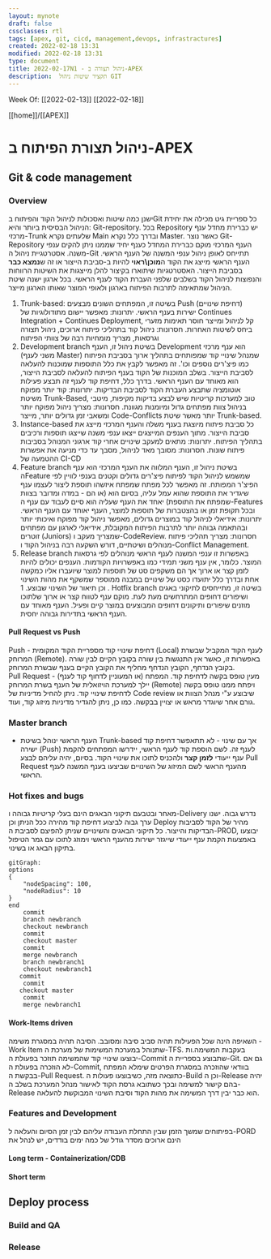 ```yaml
---
layout: mynote
draft: false
cssclasses: rtl
tags: [apex, git, cicd, management,devops, infrastractures] 
created: 2022-02-18 13:31
modified: 2022-02-18 13:31
type: document
title: 2022-02-17N1 - ניהול תצורה ב-APEX
description:  תקציר שיטות ניהול GIT
---
```

Week Of: [[2022-02-13]]
[[2022-02-18]]

[[home]]/[[APEX]]
# ניהול תצורת הפיתוח ב-APEX 
## Git & code management
### Overview
ישנן כמה שיטות ואסכולות לניהול הקוד והפיתוח בGit 
כל ספריית גיט מכילה את יחידת הניהול הבסיסית ביותר והיא: Git-repository.
בכל Repository יש כברירת מחדל ענף מרכזי-Trunk שלעתים נקרא Main ובדרך כלל נקרא Master. כאשר נוצר Git-Repository הענף המרכזי מוקם כברירת המחדל כענף יחיד שממנו ניתן להקים ענפי משנה.
אסטרטגיית ניהול ה-Git תתייחס לאופן ניהול ענפי המשנה של הענף הראשי. 
הענף הראשי מייצג את הקוד ה**מוכן\ראוי** להיות ב-סביבת הייצור או זה ש**נמצא כבר** בסביבת הייצור. 
האסטרטגיות שיתוארו בקיצור להלן מייצגות את השיטות הרווחות והנפוצות לניהול הקוד בשלבים שלפני העברת הקוד לענף הראשי. בכל ארגון ישנה שיטת הניהול שמתאימה לתרבות הפיתוח בארגון ולאופי המוצר שאותו הארגון מייצר. 
1. Trunk-based:
בשיטה זו, המפתחים השונים מבצעים Push (דחיפת שינויים) ישירות בענף הראשי.
יתרונות: מאפשר יישום מתודולוגיות של Continues Integration + Continues Deployment, קל לניהול ומייצר חוסר תאימות מזערי ביחס לשיטות האחרות.
חסרונות: ניהול קוד בתהליכי פיתוח ארוכים, ניהול תצורה וגרסאות, מצריך מומחיות רבה של צוותי הפיתוח
1. Development branch
בשיטת ניהול זו, הענף Development הוא ענף מרכזי (משני לענף Master) שמנהל שינויי קוד שמפותחים בתהליך ארוך בסביבת הפיתוח כמו פיצ'רים נוספים וכו'. זה מאפשר לקבץ את כלל התוספות שמוכנות להעלאה לסביבת הייצור. בשלב המוכנות של הקוד בענף הפיתוח להעלאה לסביבת הייצור, הוא מאוחד עם הענף הראשי. בדרך כלל, דחיפת קוד לענף זה תבצע פעילות אוטומציה שתבצע העברת הקוד לסביבת הבדיקות.
יתרונות: קוד יותר מפוקח משיטת Trunk-Based, טוב למערכות קריטיות שיש לבצע בדיקות מקיפות, מיטבי בניהול צוות מפתחים גדול ומיומנות מגוונת.
חסרונות: מצריך ניהול מפוקח יותר ומשאבי זמן גדולים יותר, מייצר Code-Conflicts יותר מאשר שיטת Trunk-based.
1. Instance-based
כל סביבת פיתוח מיוצגת בענף משלה והענף המרכזי מייצג את סביבת הייצור. מתוך הענפים המייצגים ייצאו ענפי משנה שייצגו תוספות ורכיבים בתהליך הפיתוח. 
יתרונות: מתאים למעקב שינויים אחרי קוד ארגוני המנוהל בסביבות פיתוח שונות.
חסרונות: מסובך מאד לניהול, מסבך עד כדי מניעה את אפשרות ההטמעה של CI-CD
3. Feature branch
בשיטת ניהול זו, הענף המלווה את הענף המרכזי הוא ענף הFeature  שמשמש לניהול הקוד לפיתוח פיצ'רים גדולים וקטנים בענפי לוויין לפי הפיצ'ר המפותח. זה מאפשר לכל מפתח שמפתח איזשהו תוספת ליצור לעצמו ענף שיגדיר את התוספת שהוא עמל עליה, בסיום הוא (או הם - במדה ומדובר בצוות שמפתח את התוספת) יאחד את הענף שעליה הוא סיים לעבוד עם ענף ה-Features ובכל תקופת זמן או בהצטברות של תוספות למוצר, הענף יאוחד עם הענף הראשי.
יתרונות: אידיאלי לניהול קוד במוצרים גדולים, מאפשר ניהול קוד מפוקח ואיכותי יותר ובהתאמה גבוהה יותר לתרבות הפיתוח המקובלת, אידיאלי לארגון עם מפתחים זוטרים (Juniors) שמצריך מעקב ו-CodeReview.
חסרונות: מצריך תהליכי פיתוח מנוהלים ושיטתיים, דורש השקעה רבה בניהול הקוד ו-Conflict Management. 
1. Release branch
באפשרות זו ענפי המשנה לענף הראשי מנוהלים לפי גרסאות המוצר. כלומר, אין ענף משני תמידי כמו באפשרויות הקודמות. הענפים יכולים להיות לזמן קצר או ארוך אך הם משקפים סט של תוספות למוצר שיועברו אליו כמקשה אחת ובדרך כלל יתועדו כסט של שינויים במבנה ממוספר שמשקף את מהות השינוי וכן תיאור של השינוי שבוצע.
1 . Hotfix branch
בשיטה זו, מתייחסים לתיקוני באגים ושיפורים דחופים המתרחשים מעת לעת. 
מוקם ענף לטווח קצר או ארוך שלתוכו מוזנים שיפורים ותיקונים דחופים המבוצעים במוצר קיים ופעיל. הענף מאוחד עם הענף הראשי בתדירות גבוהה יחסית. 
#### Pull Request vs Push
Push - דחיפת שינויי קוד מספריית הקוד המקומית (Local) לענף הקוד המקביל שבשרת המרוחק (Remote). באפשרות זו, כאשר אין התנגשות בין שורה בקובץ הקיים לבין שורה בקובץ הנדחף, הקובץ הנדחף מחליף את הקובץ הקיים בענף שבשרת המרוחק.  
Pull Request - מעין טופס בקשה לדחיפת קוד. המפתח (או המעוניין לדחוף קוד לענף) יילך למערכת הויזואלית של הענף בשרת המרוחק (Remote) ויפתח ממנו טופס בקשה לדחיפת שינויי קוד. ניתן להחיל מדיניות של Code review שיבוצע ע"י מנהל הצוות או גורם אחר שיוגדר מראש או יצויין בבקשה. כמו כן, ניתן להגדיר מדיניות מיזוג קוד, ועוד.

### Master branch
- הענף הראשי ינוהל בשיטת Trunk-based אך עם שינוי - לא תתאפשר דחיפת קוד ישירה (Push) לענף זה. 
לשם הוספת קוד לענף הראשי, יידרשו המפתחים להקמת ענף ייעודי **לזמן קצר** ולהכניס לתוכו את שינויי הקוד. בסיום, יהיה עליהם לבצע Pull Request מהענף הראשי לשם המיזוג של השינויים שביצעו בענף המשנה לענף הראשי.


### Hot fixes and bugs
מאחר ובטבעם תיקוני הבאגים הינם בעלי קריטיות גבוהה ו-Delivery נדרש גבוה. ישנו ערך גבוה לביצוע דחיפת קוד מהירה ככל הניתן וכן Deploy מהיר של הקוד לסביבות הבדיקות והייצור.
כל תיקוני הבאגים והשינויים שניתן להפיצם לסביבת ה-PROD, יבוצעו באמצעות הקמת ענף ייעודי שייגזר ישירות מהענף הראשי וימוזג לתוכו עם גמר הטיפול בתיקון הבאג או בשינוי.  
```mermaid
gitGraph:
options
{
    "nodeSpacing": 100,
    "nodeRadius": 10
}
end
	commit
	branch newbranch
	checkout newbranch
	commit
	checkout master
	commit
	merge newbranch
	branch newbranch1
	checkout newbranch1
   commit
	commit
   checkout master
	commit
	merge newbranch1
```
#### Work-Items driven
השאיפה הינה שכל הפעילות תהיה סביב סיבה ומסובב. הסיבה תהיה במסגרת משימה -Work Item שתנוהל במערכת המשימות של מערכת ה-TFS.
בעקבות המשימה.ות יבוצעו שינויי קוד שהמשימה תוזכר בפעולת ה-Commit שתבוצע בספריית ה-Git. גם אם לא הוזכרה בפעולת ה-Commit, בוודאי שהוזכרה במסגרת הפרטים שימלא המפתח בבקשת ה-Pull Request. 
כתוצאה מזה, כשיבוצעו פעולות ה-Build וכן ה-Release יהיה בהם קישור למשימה ובכך כשתובא גרסת הקוד לאישור מנהל המערכת בשלב ה-Release הוא כבר יבין דרך המשימה את מהות הקוד וסיבת השינוי המבוקשת להעלאה.
### Features and Development
בפיתוחים שמשך הזמן שבין התחלת העבודה עליהם לבין זמן הסיום והעלאה ל-PORD הינם ארוכים מסדר גודל של כמה ימים בודדים, יש לנהל את 
#### Long term - Containerization/CDB
#### Short term
## Deploy process
### Build and QA
### Release

